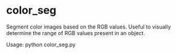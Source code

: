 # color_seg
Segment color images based on the RGB values. Useful to visually determine the range of RGB values present in an object.

Usage:
python color_seg.py <name of the image>

